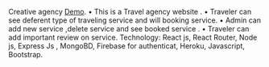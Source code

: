 Creative agency [Demo](https://agency-8ce53.web.app).
•	This is a Travel agency website .
•	Traveler can see  deferent type of traveling service and will booking service.
•	Admin can add new service ,delete service and see booked service .
•	Traveler can add important review on service.
 Technology: React js, React Router,  Node js, Express Js , MongoBD, Firebase for authenticat,  Heroku, Javascript, Bootstrap.
